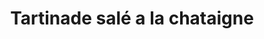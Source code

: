 ---
categories:
- Tartinade
check: Oui
checkAlwaysOk: false
cuisson: Non
draft: false
ingredients:
  autres: []
  frais:
  - quantite: 1
    title: Ricotta
    unit: Kg
  legumes:
  - quantite: 750
    title: Echalote
    unit: grammes
  - quantite: 10
    title: Ail
    unit: gousse·s
  lof:
  - quantite: 250
    title: huile d'olive
    unit: ml
  sucres:
  - quantite: 3.75
    title: Confiture de chataigne (sans sucre)
    unit: Kg
layout: recettes
plate: 100
prepAlt:
- recetteAlt: Tartinade salé à la chataigne (végan)
preparation: '* Emincer très fin les échalottes, hacher l''ail et brasser tous les
  ingrédients ensemble à l''aide d''une spatule ou aux mains. La texture doit être
  épaisse.

  * Goûter et réajuster l''assaisonnement, sel, poivre, paprika, ail.'
publishDate: 2024-05-18 16:05:00+00:00
regime:
- vegetarien
- sans-gluten
temperature: Froid
title: Tartinade salé a la chataigne
titleslug: tartinade-sale-a-la-chataigne_s9b7mby2
type: entree
uuid: s9b7mby2
---
